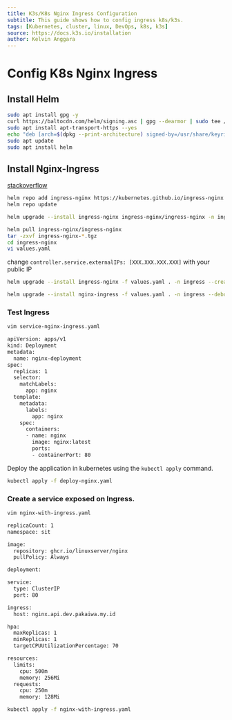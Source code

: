 ```yaml
---
title: K3s/K8s Nginx Ingress Configuration
subtitle: This guide shows how to config ingress k8s/k3s.
tags: [Kubernetes, cluster, linux, DevOps, k8s, k3s]
source: https://docs.k3s.io/installation
author: Kelvin Anggara
---
```


# Config K8s Nginx Ingress

## Install Helm

```bash
sudo apt install gpg -y
curl https://baltocdn.com/helm/signing.asc | gpg --dearmor | sudo tee /usr/share/keyrings/helm.gpg > /dev/null
sudo apt install apt-transport-https --yes
echo "deb [arch=$(dpkg --print-architecture) signed-by=/usr/share/keyrings/helm.gpg] https://baltocdn.com/helm/stable/debian/ all main" | sudo tee /etc/apt/sources.list.d/helm-stable-debian.list
sudo apt update
sudo apt install helm
```

## Install Nginx-Ingress

[stackoverflow](https://stackoverflow.com/questions/71181517/cert-manager-remote-error-tls-unrecognized-name-errors)

```bash
helm repo add ingress-nginx https://kubernetes.github.io/ingress-nginx
helm repo update

helm upgrade --install ingress-nginx ingress-nginx/ingress-nginx -n ingress --create-namespace --timeout 600s --set controller.publishService.enabled=true --debug
```

```bash
helm pull ingress-nginx/ingress-nginx
tar -zxvf ingress-nginx-*.tgz
cd ingress-nginx
vi values.yaml
```

change `controller.service.externalIPs: [XXX.XXX.XXX.XXX]` with your public IP

```bash
helm upgrade --install ingress-nginx -f values.yaml . -n ingress --create-namespace --timeout 600s --set controller.publishService.enabled=true --debug

helm upgrade --install nginx-ingress -f values.yaml . -n ingress --debug --create-namespace
```

### Test Ingress

```bash
vim service-nginx-ingress.yaml
```

```bash
apiVersion: apps/v1
kind: Deployment
metadata:
  name: nginx-deployment
spec:
  replicas: 1
  selector:
    matchLabels:
      app: nginx
  template:
    metadata:
      labels:
        app: nginx
    spec:
      containers:
      - name: nginx
        image: nginx:latest
        ports:
        - containerPort: 80
```

Deploy the application in kubernetes using the `kubectl apply` command.

```bash
kubectl apply -f deploy-nginx.yaml
```

### Create a service exposed on Ingress.

```bash
vim nginx-with-ingress.yaml
```

```bash
replicaCount: 1
namespace: sit

image:
  repository: ghcr.io/linuxserver/nginx
  pullPolicy: Always

deployment:

service:
  type: ClusterIP
  port: 80

ingress:
  host: nginx.api.dev.pakaiwa.my.id

hpa:
  maxReplicas: 1
  minReplicas: 1
  targetCPUUtilizationPercentage: 70

resources:
  limits:
    cpu: 500m
    memory: 256Mi
  requests:
    cpu: 250m
    memory: 128Mi
```

```bash
kubectl apply -f nginx-with-ingress.yaml
```
